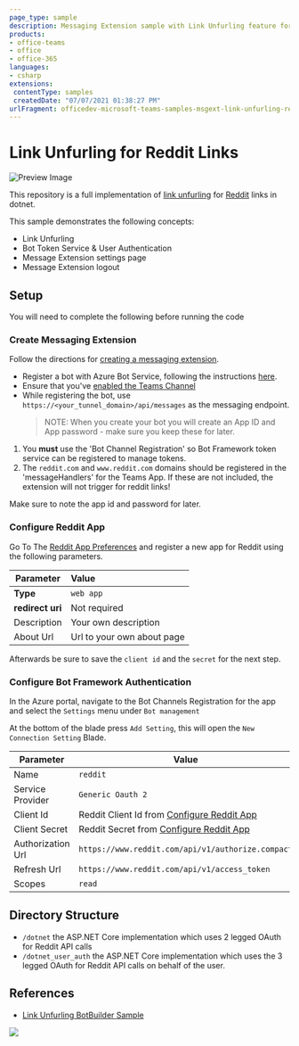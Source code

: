 ```yaml
---
page_type: sample
description: Messaging Extension sample with Link Unfurling feature for Reddit Links
products:
- office-teams
- office
- office-365
languages:
- csharp
extensions:
 contentType: samples
 createdDate: "07/07/2021 01:38:27 PM"
urlFragment: officedev-microsoft-teams-samples-msgext-link-unfurling-reddit-csharp
---
```


# Link Unfurling for Reddit Links

![Preview Image](doc/images/Preview.gif)

This repository is a full implementation of [link unfurling](https://docs.microsoft.com/en-us/microsoftteams/platform/messaging-extensions/how-to/link-unfurling?tabs=dotnet) for [Reddit](https://reddit.com) links in dotnet.

This sample demonstrates the following concepts: 
- Link Unfurling
- Bot Token Service & User Authentication
- Message Extension settings page
- Message Extension logout

## Setup
You will need to complete the following before running the code

### Create Messaging Extension
Follow the directions for [creating a messaging extension](https://docs.microsoft.com/en-us/microsoftteams/platform/messaging-extensions/how-to/create-messaging-extension).
- Register a bot with Azure Bot Service, following the instructions [here](https://docs.microsoft.com/en-us/azure/bot-service/bot-service-quickstart-registration?view=azure-bot-service-3.0).
- Ensure that you've [enabled the Teams Channel](https://docs.microsoft.com/en-us/azure/bot-service/channel-connect-teams?view=azure-bot-service-4.0)
- While registering the bot, use `https://<your_tunnel_domain>/api/messages` as the messaging endpoint.
    > NOTE: When you create your bot you will create an App ID and App password - make sure you keep these for later.

1. You __must__ use the 'Bot Channel Registration' so Bot Framework token service can be registered to manage tokens. 
2. The `reddit.com` and `www.reddit.com` domains should be registered in the 'messageHandlers' for the Teams App. If these are not included, the extension will not trigger for reddit links!

Make sure to note the app id and password for later. 

### Configure Reddit App
Go To The [Reddit App Preferences](https://www.reddit.com/prefs/apps/) and register a new app for Reddit using the following parameters. 

| Parameter        | Value                      |
|------------------|:---------------------------|
| __Type__         | `web app`                  |
| __redirect uri__ | Not required               |
| Description      | Your own description       |
| About Url        | Url to your own about page |

Afterwards be sure to save the `client id` and the `secret` for the next step. 

### Configure Bot Framework Authentication
In the Azure portal, navigate to the Bot Channels Registration for the app and select the `Settings` menu under `Bot management`

At the bottom of the blade press `Add Setting`, this will open the `New Connection Setting` Blade. 

| Parameter         | Value                                                               |
|-------------------|---------------------------------------------------------------------|
| Name              | `reddit`                                                            |
| Service Provider  | `Generic Oauth 2`                                                   |
| Client Id         | Reddit Client Id from [Configure Reddit App](#configure-reddit-app) |
| Client Secret     | Reddit Secret from [Configure Reddit App](#configure-reddit-app)    |
| Authorization Url | `https://www.reddit.com/api/v1/authorize.compact`                   |
| Refresh Url       | `https://www.reddit.com/api/v1/access_token`                        |
| Scopes            | `read`                                                              |


<!-- ## Architecture -->
<!--insert an architecture diagram -->

## Directory Structure
- `/dotnet` the ASP.NET Core implementation which uses 2 legged OAuth for Reddit API calls
- `/dotnet_user_auth` the ASP.NET Core implementation which uses the 3 legged OAuth for Reddit API calls on behalf of the user.

## References

- [Link Unfurling BotBuilder Sample](https://github.com/microsoft/BotBuilder-Samples/tree/master/samples/csharp_dotnetcore/55.teams-link-unfurling)




<img src="https://pnptelemetry.azurewebsites.net/microsoft-teams-samples/samples/msgext-link-unfurling-reddit-csharp" />